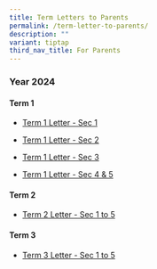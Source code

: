 ```yaml
---
title: Term Letters to Parents
permalink: /term-letter-to-parents/
description: ""
variant: tiptap
third_nav_title: For Parents
---
```

<h3>Year 2024</h3>
<h4>Term 1</h4>
<ul data-tight="true" class="tight">
<li>
<p><a href="/files/2024/2024_01_03___PG_S1_3Jan_2024_Term1_Letter_for_Parents.pdf" rel="noopener noreferrer nofollow" target="_blank">Term 1 Letter - Sec 1</a>
</p>
</li>
<li>
<p><a href="/files/2024/2024_01_03___PG_S2_3Jan_2024_Term1_Letter_for_Parents.pdf" rel="noopener noreferrer nofollow" target="_blank">Term 1 Letter - Sec 2</a>
</p>
</li>
<li>
<p><a href="/files/2024/2024_01_03___PG_S3_3Jan_2024_Term1_Letter_for_Parents.pdf" rel="noopener noreferrer nofollow" target="_blank">Term 1 Letter - Sec 3</a>
</p>
</li>
<li>
<p><a href="/files/2024/2024_01_03___PG_S4_5_3Jan_2024_Term1_Letter_for_Parents.pdf" rel="noopener noreferrer nofollow" target="_blank">Term 1 Letter - Sec 4 &amp; 5</a>
</p>
</li>
</ul>
<h4>Term 2</h4>
<ul data-tight="true" class="tight">
<li>
<p><a href="/files/2024/2024_03_18___PG_2024_Term_2_Sec_1_to_Sec_5_Letter_to_Parents.pdf" rel="noopener noreferrer nofollow" target="_blank">Term 2 Letter - Sec 1 to 5</a>
</p>
</li>
</ul>
<h4>Term 3</h4>
<ul data-tight="true" class="tight">
<li>
<p><a href="/files/2024/PG_2024_Term_3_Sec_1_to_Sec_5_Letter_to_Parents.pdf" rel="noopener noreferrer nofollow" target="_blank">Term 3 Letter - Sec 1 to 5</a>
</p>
</li>
</ul>
<p></p>